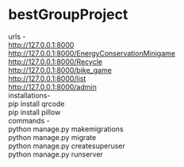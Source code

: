 # bestGroupProject
urls -   
http://127.0.0.1:8000    
http://127.0.0.1:8000/EnergyConservationMinigame  
http://127.0.0.1:8000/Recycle  
http://127.0.0.1:8000/bike_game  
http://127.0.0.1:8000/list  
http://127.0.0.1:8000/admin  
installations-  
pip install qrcode  
pip install pillow     
commands -  
python manage.py makemigrations  
python manage.py migrate  
python manage.py createsuperuser  
python manage.py runserver  
